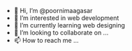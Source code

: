 - 👋 Hi, I’m @poornimaagasar
- 👀 I’m interested in web development
- 🌱 I’m currently learning web designing
- 💞️ I’m looking to collaborate on ...
- 📫 How to reach me ...

<!---
poornimaagasar/poornimaagasar is a ✨ special ✨ repository because its `README.md` (this file) appears on your GitHub profile.
You can click the Preview link to take a look at your changes.
--->

